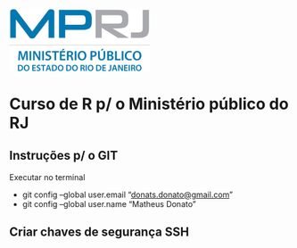 
<!-- README.md is generated from README.Rmd. Please edit that file -->

<img src="pics/mprj.jpg" width="50%" />

# Curso de R p/ o Ministério público do RJ

## Instruções p/ o GIT

Executar no terminal

  - git config –global user.email “<donats.donato@gmail.com>”
  - git config –global user.name “Matheus Donato”

## Criar chaves de segurança SSH
